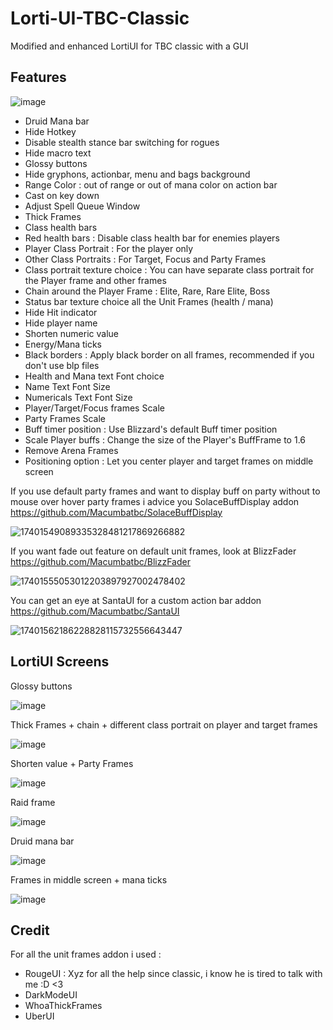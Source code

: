 # Lorti-UI-TBC-Classic
Modified and enhanced LortiUI for TBC classic with a GUI

## Features
![image](https://github.com/user-attachments/assets/157a73c1-75f3-4596-9d6b-f482e3ff188b)

- Druid Mana bar
- Hide Hotkey
- Disable stealth stance bar switching for rogues
- Hide macro text
- Glossy buttons
- Hide gryphons, actionbar, menu and bags background
- Range Color : out of range or out of mana color on action bar
- Cast on key down
- Adjust Spell Queue Window
- Thick Frames
- Class health bars
- Red health bars : Disable class health bar for enemies players
- Player Class Portrait : For the player only
- Other Class Portraits : For Target, Focus and Party Frames
- Class portrait texture choice : You can have separate class portrait for the Player frame and other frames
- Chain around the Player Frame : Elite, Rare, Rare Elite, Boss
- Status bar texture choice all the Unit Frames (health / mana)
- Hide Hit indicator
- Hide player name
- Shorten numeric value
- Energy/Mana ticks
- Black borders : Apply black border on all frames, recommended if you don't use blp files
- Health and Mana text Font choice
- Name Text Font Size
- Numericals Text Font Size
- Player/Target/Focus frames Scale
- Party Frames Scale
- Buff timer position : Use Blizzard's default Buff timer position
- Scale Player buffs : Change the size of the Player's BuffFrame to 1.6
- Remove Arena Frames
- Positioning option : Let you center player and target frames on middle screen

If you use default party frames and want to display buff on party without to mouse over hover party frames i advice you SolaceBuffDisplay addon
https://github.com/Macumbatbc/SolaceBuffDisplay

![17401549089335328481217869266882](https://github.com/user-attachments/assets/558311e7-5752-47f9-89dd-aea52f56fbb9)

If you want fade out feature on default unit frames, look at BlizzFader 
https://github.com/Macumbatbc/BlizzFader

![17401555053012203897927002478402](https://github.com/user-attachments/assets/b4a21e49-d004-46a6-9aa2-3af321bdd44b)

You can get an eye at SantaUI for a custom action bar addon
https://github.com/Macumbatbc/SantaUI

![17401562186228828115732556643447](https://github.com/user-attachments/assets/f1c9f0fb-61bd-4350-bc13-210dd99cde64)

## LortiUI Screens
Glossy buttons

![image](https://github.com/user-attachments/assets/fd353cbc-cc5c-4ef3-8c3d-466eac7eb7f3)

Thick Frames + chain + different class portrait on player and target frames

![image](https://github.com/user-attachments/assets/8f8e1542-3247-424b-9bfb-7ba52980525a)

Shorten value + Party Frames

![image](https://github.com/user-attachments/assets/6f9ba865-6e3a-4da4-b1cf-cf7ffd27a79a)

Raid frame

![image](https://github.com/user-attachments/assets/3875e168-3023-4dbf-b681-7bc46b7dee33)

Druid mana bar

![image](https://github.com/user-attachments/assets/70620303-b64a-4190-a615-0407be366cbb)

Frames in middle screen + mana ticks

![image](https://github.com/user-attachments/assets/3d55c161-4e81-4c24-bb99-ae6090479f82)

## Credit
For all the unit frames addon i used :
- RougeUI : Xyz for all the help since classic, i know he is tired to talk with me :D <3
- DarkModeUI
- WhoaThickFrames
- UberUI

